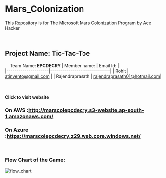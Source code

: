 # Mars_Colonization
This Repository is for The Microsoft Mars Colonization Program by Ace Hacker

&nbsp;
&nbsp;
## Project Name: Tic-Tac-Toe 
&nbsp;
&nbsp;
Team Name:<b> EPCDECRY </b>
| Member name:        |  Email Id:                   |  
|---------------------|------------------------------|
| Rohit               | atinvento@gmail.com          |
| Rajendraprasath     | rajendraprasath01@hotmail.com|

&nbsp;
#### Click to visit website
### On AWS   :http://marscolepcdecry.s3-website.ap-south-1.amazonaws.com/  
### On Azure :https://marscolepcdecry.z29.web.core.windows.net/
&nbsp;
&nbsp;
### Flow Chart of the Game:

![flow_chart](https://github.com/EPCDECRY/Mars_Colonization/blob/master/img/(TicTacToe)Flow%20Chart.png)

